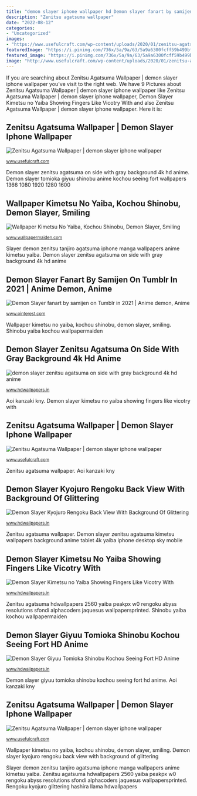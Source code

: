 ```yaml
---
title: "demon slayer iphone wallpaper hd Demon slayer fanart by samijen on tumblr in 2021"
description: "Zenitsu agatsuma wallpaper"
date: "2022-08-12"
categories:
- "Uncategorized"
images:
- "https://www.usefulcraft.com/wp-content/uploads/2020/01/zenitsu-agatsuma-wallpaper-39.jpg"
featuredImage: "https://i.pinimg.com/736x/5a/9a/63/5a9a6300fcff59b499bfb5909d4d4439.jpg"
featured_image: "https://i.pinimg.com/736x/5a/9a/63/5a9a6300fcff59b499bfb5909d4d4439.jpg"
image: "http://www.usefulcraft.com/wp-content/uploads/2020/01/zenitsu-agatsuma-wallpaper-18.jpg"
---
```


If you are searching about Zenitsu Agatsuma Wallpaper | demon slayer iphone wallpaper you've visit to the right web. We have 9 Pictures about Zenitsu Agatsuma Wallpaper | demon slayer iphone wallpaper like Zenitsu Agatsuma Wallpaper | demon slayer iphone wallpaper, Demon Slayer Kimetsu no Yaiba Showing Fingers Like Vicotry With and also Zenitsu Agatsuma Wallpaper | demon slayer iphone wallpaper. Here it is:

## Zenitsu Agatsuma Wallpaper | Demon Slayer Iphone Wallpaper

![Zenitsu Agatsuma Wallpaper | demon slayer iphone wallpaper](https://www.usefulcraft.com/wp-content/uploads/2020/01/zenitsu-agatsuma-wallpaper-11-scaled.jpg "Zenitsu agatsuma wallpaper")

<small>www.usefulcraft.com</small>

Demon slayer zenitsu agatsuma on side with gray background 4k hd anime. Demon slayer tomioka giyuu shinobu anime kochou seeing fort wallpapers 1366 1080 1920 1280 1600

## Wallpaper Kimetsu No Yaiba, Kochou Shinobu, Demon Slayer, Smiling

![Wallpaper Kimetsu No Yaiba, Kochou Shinobu, Demon Slayer, Smiling](http://www.wallpapermaiden.com/image/2019/12/31/kimetsu-no-yaiba-kochou-shinobu-demon-slayer-smiling-katana-butterflies-anime-36849-resized.png "Demon slayer zenitsu agatsuma on side with gray background 4k hd anime")

<small>www.wallpapermaiden.com</small>

Slayer demon zenitsu tanjiro agatsuma iphone manga wallpapers anime kimetsu yaiba. Demon slayer zenitsu agatsuma on side with gray background 4k hd anime

## Demon Slayer Fanart By Samijen On Tumblr In 2021 | Anime Demon, Anime

![Demon Slayer fanart by samijen on Tumblr in 2021 | Anime demon, Anime](https://i.pinimg.com/736x/5a/9a/63/5a9a6300fcff59b499bfb5909d4d4439.jpg "Kimetsu yaiba vicotry 2160 hdwallpapers")

<small>www.pinterest.com</small>

Wallpaper kimetsu no yaiba, kochou shinobu, demon slayer, smiling. Shinobu yaiba kochou wallpapermaiden

## Demon Slayer Zenitsu Agatsuma On Side With Gray Background 4k Hd Anime

![demon slayer zenitsu agatsuma on side with gray background 4k hd anime](https://www.hdwallpapers.in/download/demon_slayer_zenitsu_agatsuma_on_side_with_gray_background_4k_hd_anime_hd-1920x1080.jpg "Demon slayer zenitsu agatsuma on side with gray background 4k hd anime")

<small>www.hdwallpapers.in</small>

Aoi kanzaki kny. Demon slayer kimetsu no yaiba showing fingers like vicotry with

## Zenitsu Agatsuma Wallpaper | Demon Slayer Iphone Wallpaper

![Zenitsu Agatsuma Wallpaper | demon slayer iphone wallpaper](https://www.usefulcraft.com/wp-content/uploads/2020/01/zenitsu-agatsuma-wallpaper-39.jpg "Kimetsu yaiba vicotry 2160 hdwallpapers")

<small>www.usefulcraft.com</small>

Zenitsu agatsuma wallpaper. Aoi kanzaki kny

## Demon Slayer Kyojuro Rengoku Back View With Background Of Glittering

![Demon Slayer Kyojuro Rengoku Back View With Background Of Glittering](https://www.hdwallpapers.in/download/demon_slayer_kyojuro_rengoku_back_view_with_background_of_glittering_stars_and_fire_at_night_hd_anime-1600x900.jpg "Demon slayer zenitsu agatsuma kimetsu wallpapers background anime tablet 4k yaiba iphone desktop sky mobile")

<small>www.hdwallpapers.in</small>

Zenitsu agatsuma wallpaper. Demon slayer zenitsu agatsuma kimetsu wallpapers background anime tablet 4k yaiba iphone desktop sky mobile

## Demon Slayer Kimetsu No Yaiba Showing Fingers Like Vicotry With

![Demon Slayer Kimetsu no Yaiba Showing Fingers Like Vicotry With](https://www.hdwallpapers.in/download/demon_slayer_kimetsu_no_yaiba_showing_fingers_like_vicotry_with_background_of_window_4k_hd_anime-1280x720.jpg "Rengoku kyojuro glittering hashira llama hdwallpapers")

<small>www.hdwallpapers.in</small>

Zenitsu agatsuma hdwallpapers 2560 yaiba peakpx w0 rengoku abyss resolutions sfondi alphacoders jaquesus wallpapersprinted. Shinobu yaiba kochou wallpapermaiden

## Demon Slayer Giyuu Tomioka Shinobu Kochou Seeing Fort HD Anime

![Demon Slayer Giyuu Tomioka Shinobu Kochou Seeing Fort HD Anime](https://www.hdwallpapers.in/download/demon_slayer_giyuu_tomioka_shinobu_kochou_seeing_fort_hd_anime-1366x768.jpg "Aoi kanzaki kny")

<small>www.hdwallpapers.in</small>

Demon slayer giyuu tomioka shinobu kochou seeing fort hd anime. Aoi kanzaki kny

## Zenitsu Agatsuma Wallpaper | Demon Slayer Iphone Wallpaper

![Zenitsu Agatsuma Wallpaper | demon slayer iphone wallpaper](http://www.usefulcraft.com/wp-content/uploads/2020/01/zenitsu-agatsuma-wallpaper-18.jpg "Zenitsu agatsuma wallpaper")

<small>www.usefulcraft.com</small>

Wallpaper kimetsu no yaiba, kochou shinobu, demon slayer, smiling. Demon slayer kyojuro rengoku back view with background of glittering

Slayer demon zenitsu tanjiro agatsuma iphone manga wallpapers anime kimetsu yaiba. Zenitsu agatsuma hdwallpapers 2560 yaiba peakpx w0 rengoku abyss resolutions sfondi alphacoders jaquesus wallpapersprinted. Rengoku kyojuro glittering hashira llama hdwallpapers
